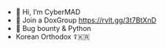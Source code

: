 - 👋 Hi, I’m CyberMAD
- 🤑 Join a DoxGroup https://rvlt.gg/3t7BtXnD
- 🤑 Bug bounty & Python
- Korean Orthodox ☦️🇰🇷

<!---
madanokr001/madanokr001 is a ✨ special ✨ repository because its `README.md` (this file) appears on your GitHub profile.
You can click the Preview link to take a look at your changes.
--->
